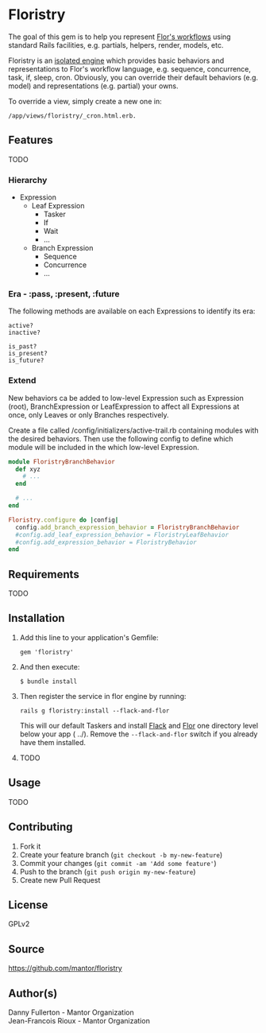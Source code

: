 # Floristry
The goal of this gem is to help you represent [Flor's workflows](https://github.com/floraison/flor) using standard Rails facilities, e.g. partials, helpers, render, models, etc.

Floristry is an [isolated engine](http://guides.rubyonrails.org/engines.html) which provides basic behaviors and representations to Flor's workflow language, e.g. sequence, concurrence, task, if, sleep, cron. Obviously, you can override their default behaviors (e.g. model) and representations (e.g. partial) your owns.

To override a view, simply create a new one in:

    /app/views/floristry/_cron.html.erb.

## Features
TODO

### Hierarchy
- Expression
    - Leaf Expression
        - Tasker
        - If
        - Wait
        - ...
    - Branch Expression
        - Sequence
        - Concurrence
        - ...
        
### Era - :pass, :present, :future
The following methods are available on each Expressions to identify its era:

```
active?
inactive?

is_past?
is_present?
is_future?
```

### Extend
New behaviors ca be added to low-level Expression such as Expression (root), BranchExpression or LeafExpression to affect all Expressions at once, only Leaves or only Branches respectively.

Create a file called /config/initializers/active-trail.rb containing modules with the desired behaviors. Then use the following config to define which module will be included in the which low-level Expression.

```ruby
module FloristryBranchBehavior
  def xyz
    # ...
  end

  # ...
end

Floristry.configure do |config|
  config.add_branch_expression_behavior = FloristryBranchBehavior
  #config.add_leaf_expression_behavior = FloristryLeafBehavior
  #config.add_expression_behavior = FloristryBehavior
end
```

## Requirements
TODO

## Installation
1. Add this line to your application's Gemfile:

    `gem 'floristry'`

2. And then execute:

    `$ bundle install`

3. Then register the service in flor engine by running:

    `rails g floristry:install --flack-and-flor`
    
    This will our default Taskers and install [Flack](https://github.com/floraison/flack) and [Flor](https://github.com/floraison/flor) one directory level below your app ( ../). Remove the `--flack-and-flor` switch if you already have them installed.

4. TODO

## Usage
TODO

## Contributing
1. Fork it
2. Create your feature branch (`git checkout -b my-new-feature`)
3. Commit your changes (`git commit -am 'Add some feature'`)
4. Push to the branch (`git push origin my-new-feature`)
5. Create new Pull Request

## License
GPLv2

## Source
https://github.com/mantor/floristry

## Author(s)
Danny Fullerton - Mantor Organization  
Jean-Francois Rioux - Mantor Organization  
